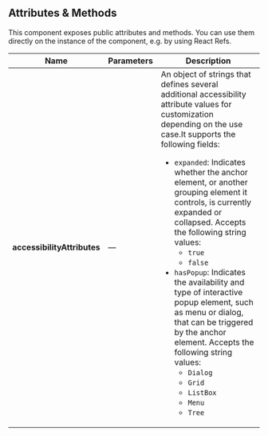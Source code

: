 ## Attributes & Methods

This component exposes public attributes and methods. You can use them directly on the instance of the component, e.g. by using React Refs.

| Name                        | Parameters | Description                                                                                                                                                                                                                                                                                                                                                                                                                                                                                                                                                                                                                                                                                                                                                                                                |
| --------------------------- | ---------- | ---------------------------------------------------------------------------------------------------------------------------------------------------------------------------------------------------------------------------------------------------------------------------------------------------------------------------------------------------------------------------------------------------------------------------------------------------------------------------------------------------------------------------------------------------------------------------------------------------------------------------------------------------------------------------------------------------------------------------------------------------------------------------------------------------------- |
| **accessibilityAttributes** | &mdash;    | An object of strings that defines several additional accessibility attribute values for customization depending on the use case.It supports the following fields:<ul> <li><code>expanded</code>: Indicates whether the anchor element, or another grouping element it controls, is currently expanded or collapsed. Accepts the following string values: <ul> <li><code>true</code></li> <li><code>false</code></li> </ul> </li> <li><code>hasPopup</code>: Indicates the availability and type of interactive popup element, such as menu or dialog, that can be triggered by the anchor element. Accepts the following string values: <ul> <li><code>Dialog</code></li> <li><code>Grid</code></li> <li><code>ListBox</code></li> <li><code>Menu</code></li> <li><code>Tree</code></li> </ul> </li> </ul> |
